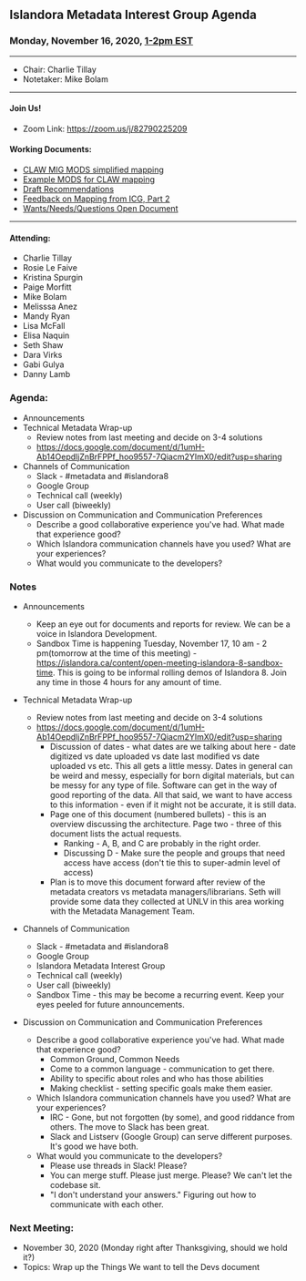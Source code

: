 ## Islandora Metadata Interest Group Agenda
### Monday, November 16, 2020, [1-2pm EST](http://www.thetimezoneconverter.com/?t=1%20pm&tz=Toronto&)

---
* Chair: Charlie Tillay
* Notetaker: Mike Bolam

---

#### Join Us!
* Zoom Link: https://zoom.us/j/82790225209

#### Working Documents:
* [CLAW MIG MODS simplified mapping](https://docs.google.com/spreadsheets/d/18u2qFJ014IIxlVpM3JXfDEFccwBZcoFsjbBGpvL0jJI/edit#gid=0)
* [Example MODS for CLAW mapping](https://docs.google.com/spreadsheets/d/1C2Xie7HUDSgRT5v4ldoJvlNdoXz2GHAPvL3PE3TOKW8/edit#gid=1829081124)
* [Draft Recommendations](https://docs.google.com/document/d/15qSO9YcALtYSqd6CUuGx0t8FwUJ5pPwVPz0PA5rU898/edit#heading=h.f9r6knw0rjvu)
* [Feedback on Mapping from ICG, Part 2](https://docs.google.com/document/d/11OpqMMCXM1TFXgsr4yyTQ_cH9DabnD31p7JnuTRQl28/edit?invite=CMWvruEI&ts=5e66437f)
* [Wants/Needs/Questions Open Document](https://docs.google.com/document/d/12Kpb6826TNPzzMuyPS0sESa9TLnmljQmeioWbaPeEdA/edit)

---

#### Attending:
* Charlie Tillay
* Rosie Le Faive
* Kristina Spurgin
* Paige Morfitt
* Mike Bolam
* Melisssa Anez
* Mandy Ryan
* Lisa McFall
* Elisa Naquin
* Seth Shaw
* Dara Virks
* Gabi Gulya
* Danny Lamb

### Agenda:
* Announcements
* Technical Metadata Wrap-up
  * Review notes from last meeting and decide on 3-4 solutions
  * https://docs.google.com/document/d/1umH-Ab14OepdljZnBrFPPf_hoo9557-7Qiacm2YImX0/edit?usp=sharing 
* Channels of Communication
  * Slack - #metadata and #islandora8
  * Google Group
  * Technical call (weekly)
  * User call (biweekly)
* Discussion on Communication and Communication Preferences
    * Describe a good collaborative experience you've had. What made that experience good?
    * Which Islandora communication channels have you used? What are your experiences?
    * What would you communicate to the developers?

### Notes
* Announcements
  * Keep an eye out for documents and reports for review. We can be a voice in Islandora Development. 
  * Sandbox Time is happening Tuesday, November 17, 10 am - 2 pm(tomorrow at the time of this meeting) - https://islandora.ca/content/open-meeting-islandora-8-sandbox-time. This is going to be informal rolling demos of Islandora 8. Join any time in those 4 hours for any amount of time.
* Technical Metadata Wrap-up
  * Review notes from last meeting and decide on 3-4 solutions
  * https://docs.google.com/document/d/1umH-Ab14OepdljZnBrFPPf_hoo9557-7Qiacm2YImX0/edit?usp=sharing 
    * Discussion of dates - what dates are we talking about here - date digitized vs date uploaded vs date last modified vs date uploaded vs etc. This all gets a little messy. Dates in general can be weird and messy, especially for born digital materials, but can be messy for any type of file. Software can get in the way of good reporting of the data. All that said, we want to have access to this information - even if it might not be accurate, it is still data. 
    * Page one of this document (numbered bullets) - this is an overview discussing the architecture. Page two - three of this document lists the actual requests. 
      * Ranking - A, B, and C are probably in the right order.
      * Discussing D - Make sure the people and groups that need access have access (don't tie this to super-admin level of access)
    * Plan is to move this document forward after review of the metadata creators vs metadata managers/librarians. Seth will provide some data they collected at UNLV in this area working with the Metadata Management Team.
    
* Channels of Communication
  * Slack - #metadata and #islandora8
  * Google Group
  * Islandora Metadata Interest Group
  * Technical call (weekly)
  * User call (biweekly) 
  * Sandbox Time - this may be become a recurring event. Keep your eyes peeled for future announcements. 

* Discussion on Communication and Communication Preferences
  * Describe a good collaborative experience you've had. What made that experience good?
    * Common Ground, Common Needs
    * Come to a common language - communication to get there.
    * Ability to specific about roles and who has those abilities
    * Making checklist - setting specific goals make them easier.
  * Which Islandora communication channels have you used? What are your experiences?
    * IRC - Gone, but not forgotten (by some), and good riddance from others. The move to Slack has been great.
    * Slack and Listserv (Google Group) can serve different purposes. It's good we have both.
  * What would you communicate to the developers?
    * Please use threads in Slack! Please? 
    * You can merge stuff. Please just merge. Please?  We can't let the codebase sit.
    * "I don't understand your answers." Figuring out how to communicate with each other.

### Next Meeting:
* November 30, 2020 (Monday right after Thanksgiving, should we hold it?)
* Topics: Wrap up the Things We want to tell the Devs document
